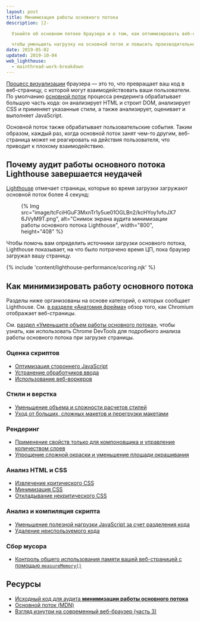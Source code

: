 ```yaml
---
layout: post
title: Минимизация работы основного потока
description: |2-

  Узнайте об основном потоке браузера и о том, как оптимизировать веб-страницу,

  чтобы уменьшить нагрузку на основной поток и повысить производительность.
date: 2019-05-02
updated: 2019-10-04
web_lighthouse:
  - mainthread-work-breakdown
---
```


[Процесс визуализации](https://developer.chrome.com/blog/inside-browser-part3/) браузера — это то, что превращает ваш код в веб-страницу, с которой могут взаимодействовать ваши пользователи. По умолчанию [основной поток](https://developer.mozilla.org/docs/Glossary/Main_thread) процесса рендеринга обрабатывает большую часть кода: он анализирует HTML и строит DOM, анализирует CSS и применяет указанные стили, а также анализирует, оценивает и выполняет JavaScript.

Основной поток также обрабатывает пользовательские события. Таким образом, каждый раз, когда основной поток занят чем-то другим, веб-страница может не реагировать на действия пользователя, что приводит к плохому взаимодействию.

## Почему аудит работы основного потока Lighthouse завершается неудачей

[Lighthouse](https://developer.chrome.com/docs/lighthouse/overview/) отмечает страницы, которые во время загрузки загружают основной поток более 4 секунд:

<figure>{% Img src="image/tcFciHGuF3MxnTr1y5ue01OGLBn2/kcHYoy1vfoJX76JVyM9T.png", alt="Снимок экрана аудита минимизации работы основного потока Lighthouse", width="800", height="408" %}</figure>

Чтобы помочь вам определить источники загрузки основного потока, Lighthouse показывает, на что было потрачено время ЦП, пока браузер загружал вашу страницу.

{% include 'content/lighthouse-performance/scoring.njk' %}

## Как минимизировать работу основного потока

Разделы ниже организованы на основе категорий, о которых сообщает Lighthouse. См. [в разделе «Анатомия фрейма»](https://aerotwist.com/blog/the-anatomy-of-a-frame/) обзор того, как Chromium отображает веб-страницы.

См. [раздел «Уменьшите объем работы основного потока»](https://developer.chrome.com/docs/devtools/speed/get-started/#main), чтобы узнать, как использовать Chrome DevTools для подробного анализа работы основного потока при загрузке страницы.

### Оценка скриптов

- [Оптимизация стороннего JavaScript](/fast/#optimize-your-third-party-resources)
- [Устранение обработчиков ввода](/debounce-your-input-handlers/)
- [Использование веб-воркеров](/off-main-thread/)

### Стили и верстка

- [Уменьшение объема и сложности расчетов стилей](/reduce-the-scope-and-complexity-of-style-calculations/)
- [Уход от больших, сложных макетов и перегрузки макетами](/avoid-large-complex-layouts-and-layout-thrashing/)

### Рендеринг

- [Применение свойств только для компоновщика и управление количеством слоев](/stick-to-compositor-only-properties-and-manage-layer-count/)
- [Упрощение сложной окраски и уменьшение площади окрашивания](/simplify-paint-complexity-and-reduce-paint-areas/)

### Анализ HTML и CSS

- [Извлечение критического CSS](/extract-critical-css/)
- [Минимизация CSS](/minify-css/)
- [Откладывание некритического CSS](/defer-non-critical-css/)

### Анализ и компиляция скрипта

- [Уменьшение полезной нагрузки JavaScript за счет разделения кода](/reduce-javascript-payloads-with-code-splitting/)
- [Удаление неиспользуемого кода](/remove-unused-code/)

### Сбор мусора

- [Контроль общего использования памяти вашей веб-страницей с помощью `measureMemory()`](/monitor-total-page-memory-usage/)

## Ресурсы

- [Исходный код для аудита **минимизации работы основного потока**](https://github.com/GoogleChrome/lighthouse/blob/master/core/audits/mainthread-work-breakdown.js)
- [Основной поток (MDN)](https://developer.mozilla.org/docs/Glossary/Main_thread)
- [Взгляд изнутри на современный веб-браузер (часть 3)](https://developer.chrome.com/blog/inside-browser-part3/)
